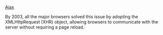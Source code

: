 ﻿[Ajax](http://learn.jquery.com/ajax/)

By 2003, all the major browsers solved this issue by adopting the XMLHttpRequest (XHR) object, 
allowing browsers to communicate with the server without requiring a page reload.